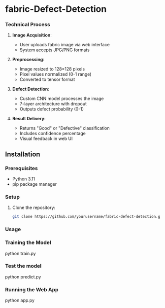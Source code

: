 # fabric-Defect-Detection


### Technical Process

1. **Image Acquisition**:
   - User uploads fabric image via web interface
   - System accepts JPG/PNG formats

2. **Preprocessing**:
   - Image resized to 128×128 pixels
   - Pixel values normalized (0-1 range)
   - Converted to tensor format

3. **Defect Detection**:
   - Custom CNN model processes the image
   - 7-layer architecture with dropout
   - Outputs defect probability (0-1)

4. **Result Delivery**:
   - Returns "Good" or "Defective" classification
   - Includes confidence percentage
   - Visual feedback in web UI

## Installation

### Prerequisites
- Python 3.11
- pip package manager

### Setup

1. Clone the repository:
   ```bash
   git clone https://github.com/yourusername/fabric-defect-detection.git

### Usage
### Training the Model

python train.py

### Test the model

python predict.py

### Running the Web App

python app.py
